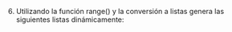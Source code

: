 6) Utilizando la función range() y la conversión a listas genera las siguientes listas dinámicamente: